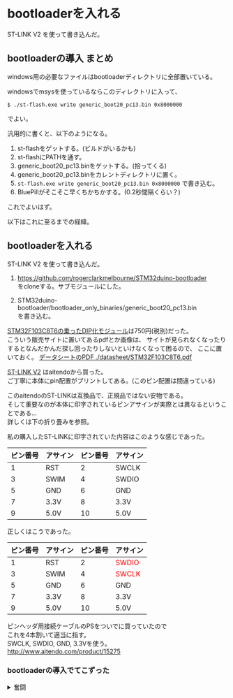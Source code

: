 # bootloaderを入れる

ST-LINK V2 を使って書き込んだ。

## bootloaderの導入 まとめ

windows用の必要なファイルはbootloaderディレクトリに全部置いている。

windowsでmsysを使っているならこのディレクトリに入って、

	$ ./st-flash.exe write generic_boot20_pc13.bin 0x8000000

でよい。

汎用的に書くと、以下のようになる。

1. st-flashをゲットする。(ビルドがいるかも)
1. st-flashにPATHを通す。
1. generic_boot20_pc13.binをゲットする。(拾ってくる)
1. generic_boot20_pc13.binをカレントディレクトリに置く。
1. `st-flash.exe write generic_boot20_pc13.bin 0x8000000` で書き込む。
1. BluePillがそこそこ早くちかちかする。(0.2秒間隔くらい？)

これでよいはず。

以下はこれに至るまでの経緯。

## bootloaderを入れる

ST-LINK V2 を使って書き込んだ。

1. https://github.com/rogerclarkmelbourne/STM32duino-bootloader  
をcloneする。サブモジュールにした。  

1. STM32duino-bootloader/bootloader_only_binaries/generic_boot20_pc13.bin  
を書き込む。  

[STM32F103C8T6の乗ったDIP化モジュール](http://www.aitendo.com/product/13348)は750円(税別)だった。  
こういう販売サイトに置いてあるpdfとか画像は、
サイトが見られなくなったりするとなんだかんだ探し回ったりしないといけなくなって困るので、
ここに置いておく。 [データシートのPDF ./datasheet/STM32F103C8T6.pdf](./datasheet/STM32F103C8T6.pdf)

[ST-LINK V2](http://www.aitendo.com/product/16082) はaitendoから買った。  
ご丁寧に本体にpin配置がプリントしてある。(このピン配置は間違っている)  

このaitendoのST-LINKは互換品で、正規品ではない安物である。  
そして重要なのが本体に印字されているピンアサインが実際とは異なるということである...  
詳しくは下の折り畳みを参照。  

私の購入したST-LINKに印字されていた内容はこのような感じであった。  

| ピン番号 | アサイン | ピン番号 | アサイン |
| ---      | ---      | ---      | ---      |
| 1        | RST      | 2        | SWCLK    |
| 3        | SWIM     | 4        | SWDIO    |
| 5        | GND      | 6        | GND      |
| 7        | 3.3V     | 8        | 3.3V     |
| 9        | 5.0V     | 10       | 5.0V     |

正しくはこうであった。

| ピン番号 | アサイン | ピン番号 | アサイン                       |
| ---      | ---      | ---      | ---                            |
| 1        | RST      | 2        | <font color="red">SWDIO</font> |
| 3        | SWIM     | 4        | <font color="red">SWCLK</font> |
| 5        | GND      | 6        | GND                            |
| 7        | 3.3V     | 8        | 3.3V                           |
| 9        | 5.0V     | 10       | 5.0V                           |

ピンヘッダ用接続ケーブルのPSをついでに買っていたので  
これを4本割いて適当に指す。  
SWCLK, SWDIO, GND, 3.3Vを使う。  
http://www.aitendo.com/product/15275  

### bootloaderの導入でてこずった

<details>
<summary>奮闘</summary>

stlinkで書き込むバイナリが置いていない。  
ビルドした。 windows10+MSYS2でやっている。

https://github.com/texane/stlink/blob/master/doc/compiling.md
より

	Installation
	Install 7Zip from http://www.7-zip.org
	Install CMake from https://cmake.org/download
	Install MinGW64 from https://sourceforge.net/projects/mingw-w64 (mingw-w64-install.exe)
	Git clone or download stlink sourcefiles zip

だそうだ。MinGW64のインストールがなっがい。  
インストールが終わったらダウンロードしておいたreleaseのv1.6.0のなかの  
`stlink-1.6.0\scripts\mingw64-build.bat` を実行する。  
これでなんか_installと言うディレクトリができたのでこれを覗いてみると、`Program Files (x86)`というフォルダがあった。  
おそらくこれを`C:\Program Files (x86)`とかに置くといいのだろうと思われるのでこれをコピーした。  
とりあえずビルド云々が面倒だったのでこの_installというディレクトリをそのままzipにしておいた。  
使えるかは知らないけども使えるなら使ってよい。多分ほかにいるdllとかあるとおもう。  
これで`C:\Program Files (x86)\stlink\bin`にそれっぽいバイナリが3つ入った。  

* st-util.exe
* st-flash.exe
* st-info.exe

これでようやくbootloaderを書き込めそう。  
ネットの情報によると、書き込みコマンドは

$ st-flash write generic_boot20_pc13.bin 0x8000000

的な感じらしい。

	$ ./binary/stlink/bin/st-flash.exe write generic_boot20_pc13.bin 0x8000000
	st-flash 1.6.0
	2020-03-06T07:06:35 WARN usb.c: Couldn't find any ST-Link/V2 devices

ダメだった。\_(┐「ε:)\_

https://github.com/texane/stlink/issues/651 にそれっぽのがあるUSB3.0はなんかあるらしい。
ドライバーのアップデートで解決したとある。

デバイスマネージャーで見ると確かに何か出ている。
[](./img/stlink_1.png)
ここでアップデートを検索しても出なかったのであきらめて本家に行く。
https://www.st.com/content/st_com/ja/products/development-tools/software-development-tools/stm32-software-development-tools/stm32-utilities/stsw-link009.html
なんか登録させられる。  
入れてみた後再度実行。

	$ ./binary/stlink/bin/st-flash.exe write generic_boot20_pc13.bin 0x8000000
	st-flash 1.6.0
	2020-03-06T07:17:57 INFO usb.c: -- exit_dfu_mode
	2020-03-06T07:17:57 INFO common.c: Loading device parameters....
	2020-03-06T07:17:57 WARN common.c: unknown chip id! 0x5fa0004

これでもだめだった。\_(┐「ε:)\_

https://github.com/texane/stlink/issues/715

	I just had the same thing with a blue pill
	- my cheap stlink clone appears to have the markings for SWDIO and SWCLK swapped.
	After swapping the lines over it flashed fine.

まじか。ってことで入れ替えてみた。  
SWDIOとSWCLKを入れ替えて実行。 

	$ ./binary/stlink/bin/st-flash.exe write generic_boot20_pc13.bin 0x8000000
	st-flash 1.6.0
	2020-03-06T07:26:12 INFO common.c: Loading device parameters....
	2020-03-06T07:26:12 INFO common.c: Device connected is: F1 Medium-density device, id 0x20036410
	2020-03-06T07:26:12 INFO common.c: SRAM size: 0x5000 bytes (20 KiB), Flash: 0x10000 bytes (64 KiB) in pages of 1024 bytes
	open(generic_boot20_pc13.bin) == -1
	2020-03-06T07:26:12 ERROR common.c: map_file() == -1
	stlink_fwrite_flash() == -1

これは...aitendoのstlinkもミスってるということ...  
でもまだ駄目っぽい。

	open(generic_boot20_pc13.bin) == -1

とあるのでコマンドのgeneric_boot20_pc13.binが開けていないようだ。
確かにカレントには置いてない()
bootloaderというディレクトリを掘ってそこにgeneric_boot20_pc13.binをコピーした。

	$ cd bootloader
	$ ../binary/stlink/bin/st-flash.exe write generic_boot20_pc13.bin 0x8000000
	st-flash 1.6.0
	2020-03-07T21:37:25 INFO common.c: Loading device parameters....
	2020-03-07T21:37:25 INFO common.c: Device connected is: F1 Medium-density device, id 0x20036410
	2020-03-07T21:37:25 INFO common.c: SRAM size: 0x5000 bytes (20 KiB), Flash: 0x10000 bytes (64 KiB) in pages of 1024 bytes
	2020-03-07T21:37:25 INFO common.c: Attempting to write 7172 (0x1c04) bytes to stm32 address: 134217728 (0x8000000) Flash page at addr: 0x08001c00 erased
	2020-03-07T21:37:25 INFO common.c: Finished erasing 8 pages of 1024 (0x400) bytes
	2020-03-07T21:37:25 INFO common.c: Starting Flash write for VL/F0/F3/F1_XL core id
	2020-03-07T21:37:25 INFO flash_loader.c: Successfully loaded flash loader in sram 8/8 pages written
	2020-03-07T21:37:25 INFO common.c: Starting verification of write complete
	2020-03-07T21:37:25 INFO common.c: Flash written and verified! jolly good!

お？これは行けた風な..
確かにBluePillのLEDがぴこぴこしている。

これでSTLINK経由でのbootloaderの書き込みは成功したものとみてよいだろう。 

</details>


